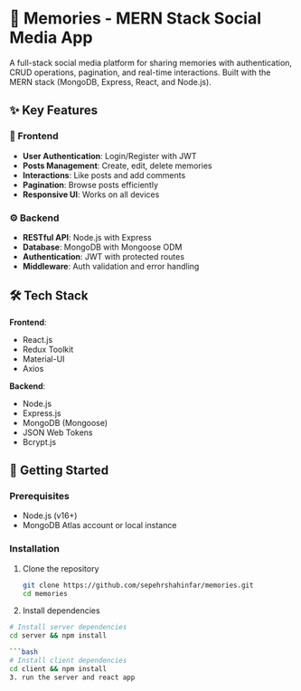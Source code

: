 # 🌟 Memories - MERN Stack Social Media App

A full-stack social media platform for sharing memories with authentication, CRUD operations, pagination, and real-time interactions. Built with the MERN stack (MongoDB, Express, React, and Node.js).


## ✨ Key Features

### 🚀 Frontend
- **User Authentication**: Login/Register with JWT
- **Posts Management**: Create, edit, delete memories
- **Interactions**: Like posts and add comments
- **Pagination**: Browse posts efficiently
- **Responsive UI**: Works on all devices

### ⚙️ Backend
- **RESTful API**: Node.js with Express
- **Database**: MongoDB with Mongoose ODM
- **Authentication**: JWT with protected routes
- **Middleware**: Auth validation and error handling


## 🛠️ Tech Stack

**Frontend**:
- React.js
- Redux Toolkit
- Material-UI
- Axios

**Backend**:
- Node.js
- Express.js
- MongoDB (Mongoose)
- JSON Web Tokens
- Bcrypt.js

## 🚀 Getting Started

### Prerequisites
- Node.js (v16+)
- MongoDB Atlas account or local instance

### Installation
1. Clone the repository
   ```bash
   git clone https://github.com/sepehrshahinfar/memories.git
   cd memories
2. Install dependencies
```bash
# Install server dependencies
cd server && npm install

```bash
# Install client dependencies
cd client && npm install
3. run the server and react app

